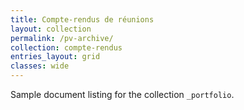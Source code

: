 ```yaml
---
title: Compte-rendus de réunions
layout: collection
permalink: /pv-archive/
collection: compte-rendus
entries_layout: grid
classes: wide
---
```


Sample document listing for the collection `_portfolio`.
